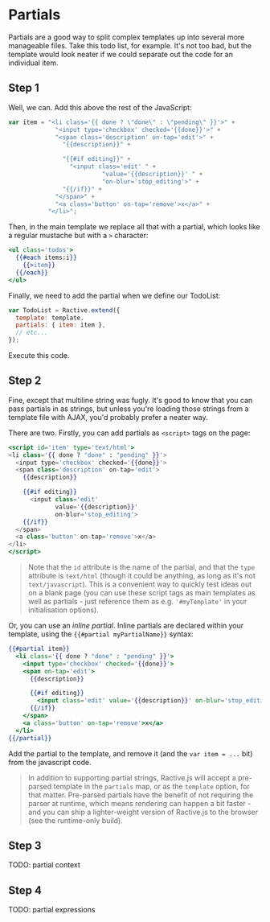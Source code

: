# Partials

Partials are a good way to split complex templates up into several more manageable files. Take this todo list, for example. It's not too bad, but the template would look neater if we could separate out the code for an individual item.

## Step 1

Well, we can. Add this above the rest of the JavaScript:

```js
var item = "<li class='{{ done ? \"done\" : \"pending\" }}'>" +
             "<input type='checkbox' checked='{{done}}'>" +
             "<span class='description' on-tap='edit'>" +
               "{{description}}" +

               "{{#if editing}}" +
                 "<input class='edit' " +
                          "value='{{description}}' " +
                          "on-blur='stop_editing'>" +
               "{{/if}}" +
             "</span>" +
             "<a class='button' on-tap='remove'>x</a>" +
           "</li>";
```

Then, in the main template we replace all that with a partial, which looks like a regular mustache but with a `>` character:

```handlebars
<ul class='todos'>
  {{#each items:i}}
    {{>item}}
  {{/each}}
</ul>
```

Finally, we need to add the partial when we define our TodoList:

```js
var TodoList = Ractive.extend({
  template: template,
  partials: { item: item },
  // etc...
});
```

Execute this code.

## Step 2

Fine, except that multiline string was fugly. It's good to know that you can pass partials in as strings, but unless you're loading those strings from a template file with AJAX, you'd probably prefer a neater way.

There are two. Firstly, you can add partials as `<script>` tags on the page:

```handlebars
<script id='item' type='text/html'>
<li class='{{ done ? "done" : "pending" }}'>
  <input type='checkbox' checked='{{done}}'>
  <span class='description' on-tap='edit'>
    {{description}}

    {{#if editing}}
      <input class='edit'
             value='{{description}}'
             on-blur='stop_editing'>
    {{/if}}
  </span>
  <a class='button' on-tap='remove'>x</a>
</li>
</script>
```

> Note that the `id` attribute is the name of the partial, and that the `type` attribute is `text/html` (though it could be anything, as long as it's not `text/javascript`). This is a convenient way to quickly test ideas out on a blank page (you can use these script tags as main templates as well as partials - just reference them as e.g. `'#myTemplate'` in your initialisation options).

Or, you can use an _inline partial_. Inline partials are declared within your template, using the `{{#partial myPartialName}}` syntax:

```handlebars
{{#partial item}}
  <li class='{{ done ? "done" : "pending" }}'>
    <input type='checkbox' checked='{{done}}'>
    <span on-tap='edit'>
      {{description}}

      {{#if editing}}
        <input class='edit' value='{{description}}' on-blur='stop_editing'>
      {{/if}}
    </span>
    <a class='button' on-tap='remove'>x</a>
  </li>
{{/partial}}
```

Add the partial to the template, and remove it (and the `var item = ...` bit) from the javascript code.

> In addition to supporting partial strings, Ractive.js will accept a pre-parsed template in the `partials` map, or as the `template` option, for that matter. Pre-parsed partials have the benefit of not requiring the parser at runtime, which means rendering can happen a bit faster - and you can ship a lighter-weight version of Ractive.js to the browser (see the runtime-only build).

## Step 3

TODO: partial context

## Step 4

TODO: partial expressions
